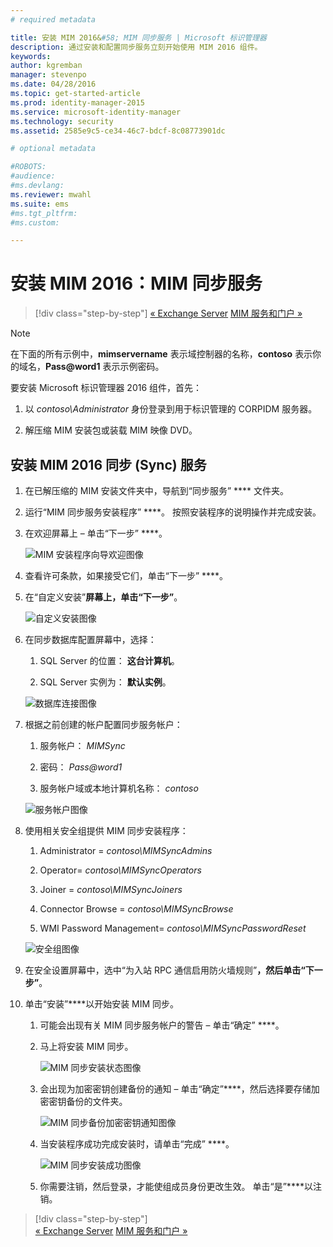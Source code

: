 ```yaml
---
# required metadata

title: 安装 MIM 2016&#58; MIM 同步服务 | Microsoft 标识管理器
description: 通过安装和配置同步服务立刻开始使用 MIM 2016 组件。
keywords:
author: kgremban
manager: stevenpo
ms.date: 04/28/2016
ms.topic: get-started-article
ms.prod: identity-manager-2015
ms.service: microsoft-identity-manager
ms.technology: security
ms.assetid: 2585e9c5-ce34-46c7-bdcf-8c08773901dc

# optional metadata

#ROBOTS:
#audience:
#ms.devlang:
ms.reviewer: mwahl
ms.suite: ems
#ms.tgt_pltfrm:
#ms.custom:

---
```


# 安装 MIM 2016：MIM 同步服务

>[!div class="step-by-step"]
[« Exchange Server](prepare-server-exchange.md)
[MIM 服务和门户 »](install-mim-service-portal.md)

> [!NOTE]
> 在下面的所有示例中，**mimservername** 表示域控制器的名称，**contoso** 表示你的域名，**Pass@word1** 表示示例密码。

要安装 Microsoft 标识管理器 2016 组件，首先：

1. 以 *contoso\Administrator* 身份登录到用于标识管理的 CORPIDM 服务器。

2. 解压缩 MIM 安装包或装载 MIM 映像 DVD。

## 安装 MIM 2016 同步 (Sync) 服务

1. 在已解压缩的 MIM 安装文件夹中，导航到“同步服务” **** 文件夹。

2. 运行“MIM 同步服务安装程序” ****。 按照安装程序的说明操作并完成安装。

3. 在欢迎屏幕上 – 单击“下一步” ****。

    ![MIM 安装程序向导欢迎图像](media/MIM-Install1.png)

4. 查看许可条款，如果接受它们，单击“下一步” ****。

5. 在“自定义安装”****屏幕上，单击“下一步”****。

    ![自定义安装图像](media/MIM-Install2.png)

6.  在同步数据库配置屏幕中，选择：

    1.  SQL Server 的位置： **这台计算机**。

    2.  SQL Server 实例为： **默认实例**。

    ![数据库连接图像](media/MIM-Install3.png)

7.  根据之前创建的帐户配置同步服务帐户：

    1.  服务帐户： *MIMSync*

    2.  密码： *Pass@word1*

    3.  服务帐户域或本地计算机名称： *contoso*

    ![服务帐户图像](media/MIM-Install4.png)

8.  使用相关安全组提供 MIM 同步安装程序：

    1.  Administrator = *contoso\MIMSyncAdmins*

    2.  Operator= *contoso\MIMSyncOperators*

    3.  Joiner = *contoso\MIMSyncJoiners*

    4.  Connector Browse = *contoso\MIMSyncBrowse*

    5.  WMI Password Management= *contoso\MIMSyncPasswordReset*

    ![安全组图像](media/MIM-Install5.png)

9. 在安全设置屏幕中，选中“为入站 RPC 通信启用防火墙规则”****，然后单击“下一步”****。

10. 单击“安装”****以开始安装 MIM 同步。

    1.  可能会出现有关 MIM 同步服务帐户的警告 – 单击“确定” ****。

    2.  马上将安装 MIM 同步。

        ![MIM 同步安装状态图像](media/MIM-Install6.png)

    3.  会出现为加密密钥创建备份的通知 – 单击“确定”****，然后选择要存储加密密钥备份的文件夹。

        ![MIM 同步备份加密密钥通知图像](media/MIM-Install7.png)

    4.  当安装程序成功完成安装时，请单击“完成” ****。

        ![MIM 同步安装成功图像](media/MIM-Install8.png)

    5.  你需要注销，然后登录，才能使组成员身份更改生效。 单击“是”****以注销。

>[!div class="step-by-step"]  
[« Exchange Server](prepare-server-exchange.md)
[MIM 服务和门户 »](install-mim-service-portal.md)


<!--HONumber=Apr16_HO2-->


